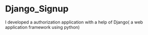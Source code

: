 # Django_Signup
I developed a authorization application with a help of Django( a web application framework using python)
